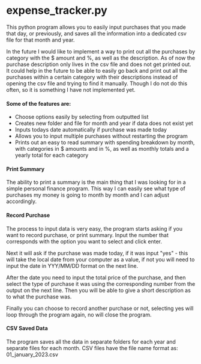 # expense_tracker.py


This python program allows you to easily input purchases that you made that day, or previously, and saves all the information into a dedicated csv file for that month and year.

In the future I would like to implement a way to print out all the purchases by category with the $ amount and %, as well as the description. As of now the purchase description only lives in the csv file and does not get printed out. It could help in the future to be able to easily go back and print out all the purchases within a certain category with their descriptions instead of opening the csv file and trying to find it manually. Though I do not do this often, so it is something I have not implemented yet.

#### Some of the features are:

- Choose options easily by selecting from outputted list
- Creates new folder and file for month and year if data does not exist yet
- Inputs todays date automatically if purchase was made today
- Allows you to input multiple purchases without restarting the program
- Prints out an easy to read summary with spending breakdown by month, with categories in $ amounts and in %, as well as monthly totals and a yearly total for each category

#### Print Summary

The ability to print a summary is the main thing that I was looking for in a simple personal finance program. This way I can easily see what type of purchases my money is going to month by month and I can adjust accordingly.

#### Record Purchase

The process to input data is very easy, the program starts asking if you want to record purchase, or print summary. Input the number that corresponds with the option you want to select and click enter. 

Next it will ask if the purchase was made today, if it was input "yes" - this will take the local date from your computer as a value, if not you will need to input the date in YYY/MM/DD format on the next line.

After the date you need to input the total price of the purchase, and then select the type of purchase it was using the corresponding number from the output on the next line. Then you will be able to give a short description as to what the purchase was.

Finally you can choose to record another purchase or not, selecting yes will loop through the program again, no will close the program.

#### CSV Saved Data

The program saves all the data in separate folders for each year and separate files for each month. CSV files have the file name format as: 01_january_2023.csv
